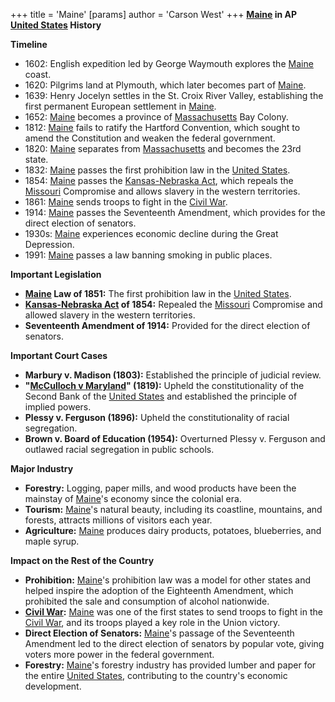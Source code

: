 +++
 title = 'Maine'
[params]
	author = 'Carson West'
+++
**[Maine](./../maine/) in AP [United States](./../united-states/) History**

**Timeline**

* 1602: English expedition led by George Waymouth explores the [Maine](./../maine/) coast.
* 1620: Pilgrims land at Plymouth, which later becomes part of [Maine](./../maine/).
* 1639: Henry Jocelyn settles in the St. Croix River Valley, establishing the first permanent European settlement in [Maine](./../maine/).
* 1652: [Maine](./../maine/) becomes a province of [Massachusetts](./../massachusetts/) Bay Colony.
* 1812: [Maine](./../maine/) fails to ratify the Hartford Convention, which sought to amend the Constitution and weaken the federal government.
* 1820: [Maine](./../maine/) separates from [Massachusetts](./../massachusetts/) and becomes the 23rd state.
* 1832: [Maine](./../maine/) passes the first prohibition law in the [United States](./../united-states/).
* 1854: [Maine](./../maine/) passes the [Kansas-Nebraska Act](./../kansas-nebraska-act/), which repeals the [Missouri](./../missouri/) Compromise and allows slavery in the western territories.
* 1861: [Maine](./../maine/) sends troops to fight in the [Civil War](./../civil-war/).
* 1914: [Maine](./../maine/) passes the Seventeenth Amendment, which provides for the direct election of senators.
* 1930s: [Maine](./../maine/) experiences economic decline during the Great Depression.
* 1991: [Maine](./../maine/) passes a law banning smoking in public places.

**Important Legislation**

* **[Maine](./../maine/) Law of 1851:** The first prohibition law in the [United States](./../united-states/).
* **[Kansas-Nebraska Act](./../kansas-nebraska-act/) of 1854:** Repealed the [Missouri](./../missouri/) Compromise and allowed slavery in the western territories.
* **Seventeenth Amendment of 1914:** Provided for the direct election of senators.

**Important Court Cases**

* **Marbury v. Madison (1803):** Established the principle of judicial review.
* **"[McCulloch v Maryland](./../mcculloch-v-maryland/)" (1819):** Upheld the constitutionality of the Second Bank of the [United States](./../united-states/) and established the principle of implied powers.
* **Plessy v. Ferguson (1896):** Upheld the constitutionality of racial segregation.
* **Brown v. Board of Education (1954):** Overturned Plessy v. Ferguson and outlawed racial segregation in public schools.

**Major Industry**

* **Forestry:** Logging, paper mills, and wood products have been the mainstay of [Maine](./../maine/)'s economy since the colonial era.
* **Tourism:** [Maine](./../maine/)'s natural beauty, including its coastline, mountains, and forests, attracts millions of visitors each year.
* **Agriculture:** [Maine](./../maine/) produces dairy products, potatoes, blueberries, and maple syrup.

**Impact on the Rest of the Country**

* **Prohibition:** [Maine](./../maine/)'s prohibition law was a model for other states and helped inspire the adoption of the Eighteenth Amendment, which prohibited the sale and consumption of alcohol nationwide.
* **[Civil War](./../civil-war/):** [Maine](./../maine/) was one of the first states to send troops to fight in the [Civil War](./../civil-war/), and its troops played a key role in the Union victory.
* **Direct Election of Senators:** [Maine](./../maine/)'s passage of the Seventeenth Amendment led to the direct election of senators by popular vote, giving voters more power in the federal government.
* **Forestry:** [Maine](./../maine/)'s forestry industry has provided lumber and paper for the entire [United States](./../united-states/), contributing to the country's economic development.